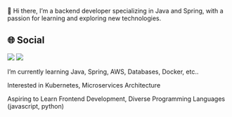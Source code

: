  👋 Hi there, I’m a backend developer specializing in Java and Spring, with a passion for learning and exploring new technologies.

 🌐 Social
---
<a href="https://sungwonjeong.github.io/" target="_blank"><img src="https://img.shields.io/badge/-BLOG-1A1A1A?style=for-the-badge&logo=buefy&logoColor=white"/></a> <a href="mailto:aogn07@gmail.com" target="_blank"><img src="https://img.shields.io/badge/-aogn07%40gmail.com-EA4335?style=for-the-badge&logo=gmail&logoColor=white"/></a>

I’m currently learning Java, Spring, AWS, Databases, Docker, etc..

Interested in Kubernetes, Microservices Architecture

Aspiring to Learn Frontend Development, Diverse Programming Languages (javascript, python)







